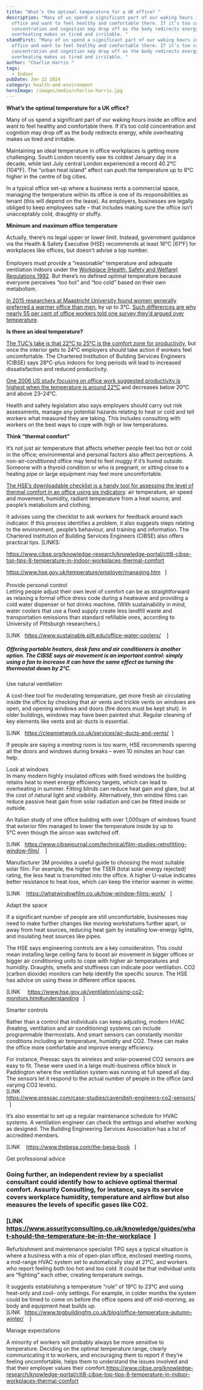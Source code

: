 ```yaml
---
title: "What’s the optimal temperature for a UK office? "
description: "Many of us spend a significant part of our waking hours inside an
  office and want to feel healthy and comfortable there. If it’s too cold
  concentration and cognition may drop off as the body redirects energy, while
  overheating makes us tired and irritable. "
standFirst: "Many of us spend a significant part of our waking hours inside an
  office and want to feel healthy and comfortable there. If it’s too cold
  concentration and cognition may drop off as the body redirects energy, while
  overheating makes us tired and irritable. "
author: "Charlie Harris "
tags:
  - Indoor
pubDate: Jan 22 2024
category: health-and-environment
heroImage: /images/media/charlie-harris.jpg
---
```

**What’s the optimal temperature for a UK office?** 

Many of us spend a significant part of our waking hours inside an office and want to feel healthy and comfortable there. If it’s too cold concentration and cognition may drop off as the body redirects energy, while overheating makes us tired and irritable. 

Maintaining an ideal temperature in office workplaces is getting more challenging. South London recently saw its coldest January day in a decade, while last July central London experienced a record 40.2°C (104°F). The “urban heat island” effect can push the temperature up to 8°C higher in the centre of big cities.  

In a typical office set-up where a business rents a commercial space, managing the temperature within its office is one of its responsibilities as tenant (this will depend on the lease). As employers, businesses are legally obliged to keep employees safe – that includes making sure the office isn’t unacceptably cold, draughty or stuffy. 

**Minimum and maximum office temperature**

Actually, there’s no legal upper or lower limit. Instead, government guidance via the Health & Safety Executive (HSE) recommends at least 16°C \[61°F] for workplaces like offices, but doesn’t advise a top number. \
\
Employers must provide a “reasonable” temperature and adequate ventilation indoors under the [Workplace (Health, Safety and Welfare) Regulations 1992](https://www.hse.gov.uk/temperature/employer/index.htm?utm_source=hse.gov.uk&utm_medium=referral&utm_campaign=%20temp-winter&utm_term=temp&utm_content=home-page-popula). But there’s no defined optimal temperature because everyone perceives “too hot” and “too cold” based on their own metabolism.

[In 2015 researchers at Maastricht University found women generally preferred a warmer office than men](https://www.researchgate.net/publication/280698071_Energy_consumption_in_buildings_and_female_thermal_demand), by up to 3°C. [Such differences are why nearly 55 per cent of office workers told one survey they’d argued over temperature](https://www.fmj.co.uk/the-temperature-debate/).

**Is there an ideal temperature?** 

[The TUC’s take is that 22°C to 25°C is the comfort zone for productivity](https://www.tuc.org.uk/sites/default/files/Temperature.pdf), but once the interior gets to 24°C employers should take action if workers feel uncomfortable. The Chartered Institution of Building Services Engineers (CIBSE) says 28°C-plus indoors for long periods will lead to increased dissatisfaction and reduced productivity.

[One 2006 US study focusing on office work suggested productivity is highest when the temperature is around 22°C](https://indoor.lbl.gov/publications/effect-temperature-task-performance) and decreases below 20°C and above 23–24°C.

Health and safety legislation also says employers should carry out risk assessments, manage any potential hazards relating to heat or cold and tell workers what measured they are taking. This includes consulting with workers on the best ways to cope with high or low temperatures.

**Think “thermal comfort”**

It’s not just air temperature that affects whether people feel too hot or cold in the office; environmental and personal factors also affect perceptions. A non-air-conditioned office may tend to feel muggy if it’s humid outside. Someone with a thyroid condition or who is pregnant, or sitting close to a heating pipe or large equipment may feel more uncomfortable.

[The HSE’s downloadable checklist is a handy tool for assessing the level of thermal comfort in an office using six indicators](https://www.hse.gov.uk/temperature/thermal/index.htm#six_factors): air temperature, air speed and movement, humidity, radiant temperature from a heat source, and people’s metabolism and clothing.

It advises using the checklist to ask workers for feedback around each indicator. If this process identifies a problem, it also suggests steps relating to the environment, people’s behaviour, and training and information. The Chartered Institution of Building Services Engineers (CIBSE) also offers practical tips. [LINKS:

<https://www.cibse.org/knowledge-research/knowledge-portal/ctt8-cibse-top-tips-8-temperature-in-indoor-workplaces-thermal-comfort>   

<https://www.hse.gov.uk/temperature/employer/managing.htm>   ]\
\
Provide personal control\
Letting people adjust their own level of comfort can be as straightforward as relaxing a formal office dress code during a heatwave and providing a cold water dispenser or hot drinks machine. (With sustainability in mind, water coolers that use a fixed supply create less landfill waste and transportation emissions than standard refillable ones, according to University of Pittsburgh researchers.)

\[LINK   <https://www.sustainable.pitt.edu/office-water-coolers/>    ]

##### Offering portable heaters, desk fans and air conditioners is another option. The CIBSE says air movement is an important control: simply using a fan to increase it can have the same effect as turning the thermostat down by 2°C.  

Use natural ventilation 

A cost-free tool for moderating temperature, get more fresh air circulating inside the office by checking that air vents and trickle vents on windows are open, and opening windows and doors (fire doors must be kept shut). In older buildings, windows may have been painted shut. Regular cleaning of key elements like vents and air ducts is essential. 

\[LINK   <https://cleannetwork.co.uk/services/air-ducts-and-vents/>  ]

If people are saying a meeting room is too warm, HSE recommends opening all the doors and windows during breaks – even 10 minutes an hour can help. 

Look at windows\
In many modern highly insulated offices with fixed windows the building retains heat to meet energy efficiency targets, which can lead to overheating in summer. Fitting blinds can reduce heat gain and glare, but at the cost of natural light and visibility. Alternatively, thin window films can reduce passive heat gain from solar radiation and can be fitted inside or outside. 

An Italian study of one office building with over 1,000sqm of windows found that exterior film managed to lower the temperature inside by up to 5°C even though the aircon was switched off. 

\[LINK   <https://www.cibsejournal.com/technical/film-studies-retrofitting-window-film/>    ]

Manufacturer 3M provides a useful guide to choosing the most suitable solar film. For example, the higher the TSER (total solar energy rejected) rating, the less heat is transmitted into the office. A higher U-value indicates better resistance to heat loss, which can keep the interior warmer in winter. 

\[LINK    <https://whatwindowfilm.co.uk/how-window-films-work/>   ]

Adapt the space

If a significant number of people are still uncomfortable, businesses may need to make further changes like moving workstations further apart, or away from heat sources, reducing heat gain by installing low-energy lights, and insulating heat sources like pipes. 

The HSE says engineering controls are a key consideration. This could mean installing large ceiling fans to boost air movement in bigger offices or bigger air conditioning units to cope with higher air temperatures and humidity. Draughts, smells and stuffiness can indicate poor ventilation. CO2 (carbon dioxide) monitors can help identify the specific source. The HSE has advice on using these in different office spaces. 

\[LINK     <https://www.hse.gov.uk/ventilation/using-co2-monitors.htm#understanding>   ]

Smarter controls

Rather than a control that individuals can keep adjusting, modern HVAC (heating, ventilation and air conditioning) systems can include programmable thermostats. And smart sensors can constantly monitor conditions including air temperature, humidity and CO2. These can make the office more comfortable and improve energy efficiency. 

For instance, Pressac says its wireless and solar-powered CO2 sensors are easy to fit. These were used in a large multi-business office block in Paddington where the ventilation system was running at full speed all day. The sensors let it respond to the actual number of people in the office (and varying CO2 levels).\
[LINK   \
<https://www.pressac.com/case-studies/cavendish-engineers-co2-sensors/>   ]

It’s also essential to set up a regular maintenance schedule for HVAC systems. A ventilation engineer can check the settings and whether working as designed. The Building Engineering Services Association has a list of accredited members. 

\[LINK    <https://www.thebesa.com/the-besa-book>   ]

Get professional advice

### Going further, an independent review by a specialist consultant could identify how to achieve optimal thermal comfort. Assurity Consulting, for instance, says its service covers workplace humidity, temperature and airflow but also measures the levels of specific gases like CO2.

### \[LINK   <https://www.assurityconsulting.co.uk/knowledge/guides/what-should-the-temperature-be-in-the-workplace>  ]

Refurbishment and maintenance specialist TPG says a typical situation is where a business with a mix of open-plan office, enclosed meeting rooms, a mid-range HVAC system set to automatically stay at 21°C, and workers who report feeling both too hot and too cold. It could be that individual units are “fighting” each other, creating temperature swings.

It suggests establishing a temperature “rule” of 19°C to 23°C and using heat-only and cool- only settings. For example, in colder months the system could be timed to come on before the office opens and off mid-morning, as body and equipment heat builds up. \
\[LINK   <https://www.tpgbuildingfm.co.uk/blog/office-temperature-autumn-winter/>    ]

Manage expectations 

A minority of workers will probably always be more sensitive to temperature. Deciding on the optimal temperature range, clearly communicating it to workers, and encouraging them to report if they’re feeling uncomfortable, helps them to understand the issues involved and that their employer values their comfort.<https://www.cibse.org/knowledge-research/knowledge-portal/ctt8-cibse-top-tips-8-temperature-in-indoor-workplaces-thermal-comfort>